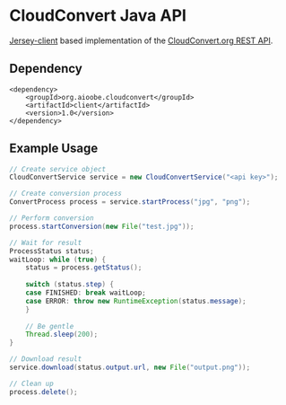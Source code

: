 # CloudConvert Java API

[Jersey-client](https://jersey.java.net/documentation/2.7/user-guide.html#client) based implementation of the [CloudConvert.org REST API](https://cloudconvert.org/page/api).

## Dependency

```
<dependency>
    <groupId>org.aioobe.cloudconvert</groupId>
    <artifactId>client</artifactId>
    <version>1.0</version>
</dependency>
```

## Example Usage

```java
// Create service object
CloudConvertService service = new CloudConvertService("<api key>");

// Create conversion process
ConvertProcess process = service.startProcess("jpg", "png");

// Perform conversion
process.startConversion(new File("test.jpg"));

// Wait for result
ProcessStatus status;
waitLoop: while (true) {
    status = process.getStatus();
    
    switch (status.step) {
    case FINISHED: break waitLoop;
    case ERROR: throw new RuntimeException(status.message);
    }
    
    // Be gentle
    Thread.sleep(200);
}

// Download result
service.download(status.output.url, new File("output.png"));

// Clean up
process.delete();
```

